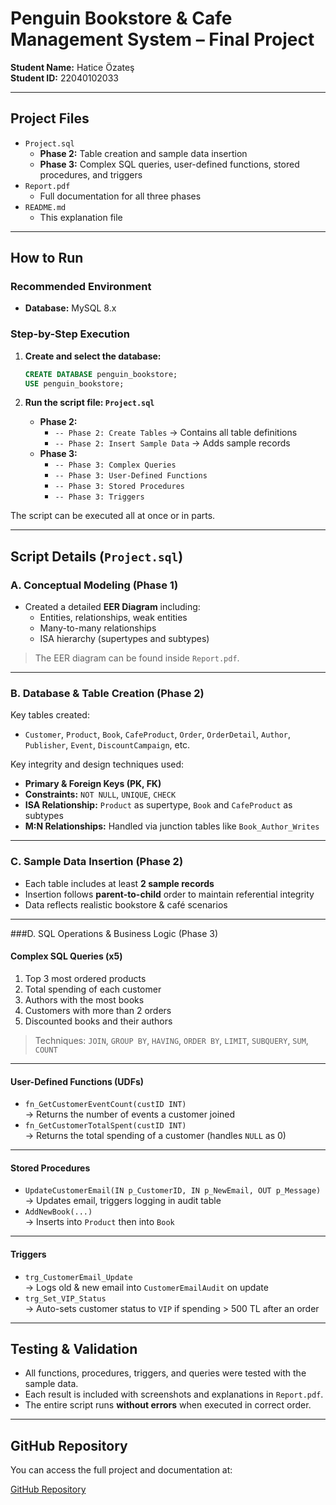 # Penguin Bookstore & Cafe Management System – Final Project

**Student Name:** Hatice Özateş  
**Student ID:** 22040102033

---

##  Project Files

- `Project.sql`  
  - **Phase 2:** Table creation and sample data insertion  
  - **Phase 3:** Complex SQL queries, user-defined functions, stored procedures, and triggers  
- `Report.pdf`  
  - Full documentation for all three phases  
- `README.md`  
  - This explanation file  

---

## How to Run

### Recommended Environment

- **Database:** MySQL 8.x

### Step-by-Step Execution

1. **Create and select the database:**

   ```sql
   CREATE DATABASE penguin_bookstore;
   USE penguin_bookstore;
   ```

2. **Run the script file: `Project.sql`**

   - **Phase 2:**
     - `-- Phase 2: Create Tables` → Contains all table definitions  
     - `-- Phase 2: Insert Sample Data` → Adds sample records
   - **Phase 3:**
     - `-- Phase 3: Complex Queries`  
     - `-- Phase 3: User-Defined Functions`  
     - `-- Phase 3: Stored Procedures`  
     - `-- Phase 3: Triggers`  

The script can be executed all at once or in parts.

---

## Script Details (`Project.sql`)

### A. Conceptual Modeling (Phase 1)

- Created a detailed **EER Diagram** including:
  - Entities, relationships, weak entities
  - Many-to-many relationships
  - ISA hierarchy (supertypes and subtypes)

> The EER diagram can be found inside `Report.pdf`.

---

### B. Database & Table Creation (Phase 2)

Key tables created:

- `Customer`, `Product`, `Book`, `CafeProduct`, `Order`, `OrderDetail`, `Author`, `Publisher`, `Event`, `DiscountCampaign`, etc.

Key integrity and design techniques used:

- **Primary & Foreign Keys (PK, FK)**
- **Constraints:** `NOT NULL`, `UNIQUE`, `CHECK`
- **ISA Relationship:** `Product` as supertype, `Book` and `CafeProduct` as subtypes
- **M:N Relationships:** Handled via junction tables like `Book_Author_Writes`

---

### C. Sample Data Insertion (Phase 2)

- Each table includes at least **2 sample records**
- Insertion follows **parent-to-child** order to maintain referential integrity
- Data reflects realistic bookstore & café scenarios

---

###D. SQL Operations & Business Logic (Phase 3)

#### Complex SQL Queries (x5)

1. Top 3 most ordered products  
2. Total spending of each customer  
3. Authors with the most books  
4. Customers with more than 2 orders  
5. Discounted books and their authors  

> Techniques: `JOIN`, `GROUP BY`, `HAVING`, `ORDER BY`, `LIMIT`, `SUBQUERY`, `SUM`, `COUNT`

---

#### User-Defined Functions (UDFs)

- `fn_GetCustomerEventCount(custID INT)`  
  → Returns the number of events a customer joined  
- `fn_GetCustomerTotalSpent(custID INT)`  
  → Returns the total spending of a customer (handles `NULL` as 0)

---

#### Stored Procedures

- `UpdateCustomerEmail(IN p_CustomerID, IN p_NewEmail, OUT p_Message)`  
  → Updates email, triggers logging in audit table  
- `AddNewBook(...)`  
  → Inserts into `Product` then into `Book`

---

#### Triggers

- `trg_CustomerEmail_Update`  
  → Logs old & new email into `CustomerEmailAudit` on update  
- `trg_Set_VIP_Status`  
  → Auto-sets customer status to `VIP` if spending > 500 TL after an order

---

## Testing & Validation

- All functions, procedures, triggers, and queries were tested with the sample data.
- Each result is included with screenshots and explanations in `Report.pdf`.
- The entire script runs **without errors** when executed in correct order.

---

## GitHub Repository

You can access the full project and documentation at:

[GitHub Repository](https://github.com/haticeozates/penguin_bookstore)
